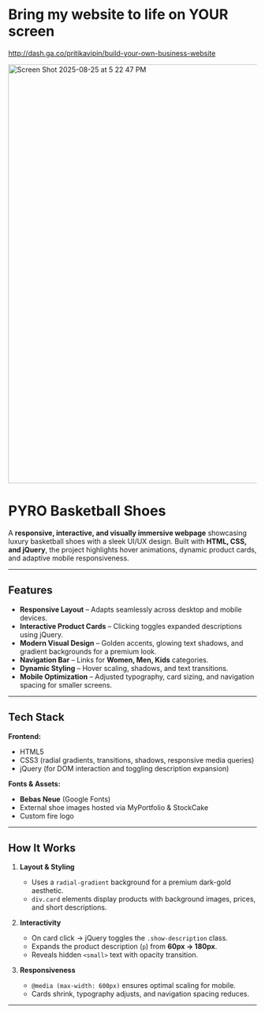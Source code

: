 
# Bring my website to life on **YOUR** screen

http://dash.ga.co/pritikavipin/build-your-own-business-website


<img width="1420" height="848" alt="Screen Shot 2025-08-25 at 5 22 47 PM" src="https://github.com/user-attachments/assets/abe0ab13-68cf-44e2-a57c-6eb5e4285339" />




# PYRO Basketball Shoes





A **responsive, interactive, and visually immersive webpage** showcasing luxury basketball shoes with a sleek UI/UX design. Built with **HTML, CSS, and jQuery**, the project highlights hover animations, dynamic product cards, and adaptive mobile responsiveness.

---

## Features

- **Responsive Layout** – Adapts seamlessly across desktop and mobile devices.  
- **Interactive Product Cards** – Clicking toggles expanded descriptions using jQuery.  
- **Modern Visual Design** – Golden accents, glowing text shadows, and gradient backgrounds for a premium look.  
- **Navigation Bar** – Links for **Women, Men, Kids** categories.  
- **Dynamic Styling** – Hover scaling, shadows, and text transitions.  
- **Mobile Optimization** – Adjusted typography, card sizing, and navigation spacing for smaller screens.  

---

## Tech Stack

**Frontend:**  
- HTML5  
- CSS3 (radial gradients, transitions, shadows, responsive media queries)  
- jQuery (for DOM interaction and toggling description expansion)  

**Fonts & Assets:**  
- **Bebas Neue** (Google Fonts)  
- External shoe images hosted via MyPortfolio & StockCake  
- Custom fire logo  

---

## How It Works

1. **Layout & Styling**  
   - Uses a `radial-gradient` background for a premium dark-gold aesthetic.  
   - `div.card` elements display products with background images, prices, and short descriptions.  

2. **Interactivity**  
   - On card click → jQuery toggles the `.show-description` class.  
   - Expands the product description (`p`) from **60px → 180px**.  
   - Reveals hidden `<small>` text with opacity transition.  

3. **Responsiveness**  
   - `@media (max-width: 600px)` ensures optimal scaling for mobile.  
   - Cards shrink, typography adjusts, and navigation spacing reduces.  

---
